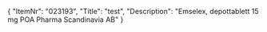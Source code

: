 {
  "ItemNr": "023193",
  "Title": "test",
  "Description": "Emselex, depottablett 15 mg POA Pharma Scandinavia AB"
}